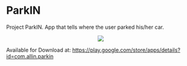 # ParkIN
Project ParkIN. App that tells where the user parked his/her car.
<p align="center">
<img src="https://user-images.githubusercontent.com/72351540/145095561-aa2c3901-de31-44bf-9248-ab9e26b7dbd4.png" style="width: match_parent;margin-left: auto; margin-right: auto;" />
</p>
Available for Download at: <a href="https://play.google.com/store/apps/details?id=com.allin.parkin">https://play.google.com/store/apps/details?id=com.allin.parkin</a>
